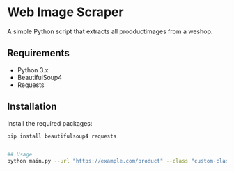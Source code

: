 # Web Image Scraper

A simple Python script that extracts all prodductimages from a weshop.

## Requirements

- Python 3.x
- BeautifulSoup4
- Requests

## Installation

Install the required packages:

```sh
pip install beautifulsoup4 requests


## Usage
python main.py --url "https://example.com/product" --class "custom-class"